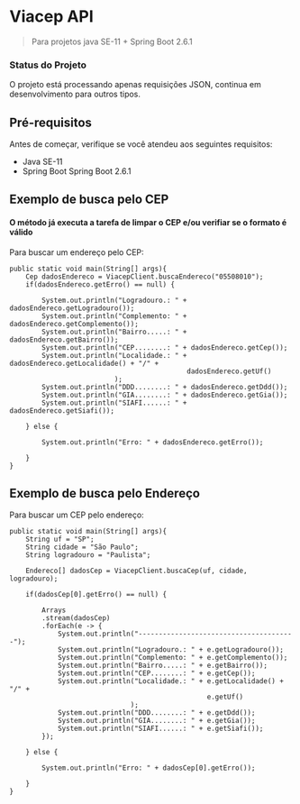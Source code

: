 # Viacep API

> Para projetos java SE-11 + Spring Boot 2.6.1 

### Status do Projeto

O projeto está processando apenas requisições JSON, continua em desenvolvimento para outros tipos.

## Pré-requisitos

Antes de começar, verifique se você atendeu aos seguintes requisitos:

* Java SE-11
* Spring Boot Spring Boot 2.6.1

## Exemplo de busca pelo CEP 
#### O método já executa a tarefa de limpar o CEP  e/ou verifiar se o formato é válido   

Para buscar um endereço pelo CEP:

```javaposition-relativeoverflow-auto
public static void main(String[] args){
	Cep dadosEndereco = ViacepClient.buscaEndereco("05508010");
	if(dadosEndereco.getErro() == null) {
		
		System.out.println("Logradouro.: " + dadosEndereco.getLogradouro());
		System.out.println("Complemento: " + dadosEndereco.getComplemento());
		System.out.println("Bairro.....: " + dadosEndereco.getBairro());
		System.out.println("CEP........: " + dadosEndereco.getCep());
		System.out.println("Localidade.: " + dadosEndereco.getLocalidade() + "/" +
											dadosEndereco.getUf()
						  );
		System.out.println("DDD........: " + dadosEndereco.getDdd());
		System.out.println("GIA........: " + dadosEndereco.getGia());
		System.out.println("SIAFI......: " + dadosEndereco.getSiafi());
		
	} else {
		
		System.out.println("Erro: " + dadosEndereco.getErro());		

	}
}
```

## Exemplo de busca pelo Endereço    

Para buscar um CEP pelo endereço:

```javaposition-relativeoverflow-auto
public static void main(String[] args){
	String uf = "SP";
	String cidade = "São Paulo";
	String logradouro = "Paulista";
	
	Endereco[] dadosCep = ViacepClient.buscaCep(uf, cidade, logradouro);
	
	if(dadosCep[0].getErro() == null) {			
	
		Arrays
		.stream(dadosCep)
		.forEach(e -> {
			System.out.println("---------------------------------------");
			System.out.println("Logradouro.: " + e.getLogradouro());
			System.out.println("Complemento: " + e.getComplemento());
			System.out.println("Bairro.....: " + e.getBairro());
			System.out.println("CEP........: " + e.getCep());
			System.out.println("Localidade.: " + e.getLocalidade() + "/" +
												 e.getUf()
							  );
			System.out.println("DDD........: " + e.getDdd());
			System.out.println("GIA........: " + e.getGia());
			System.out.println("SIAFI......: " + e.getSiafi());
		});		
	
	} else {
		
		System.out.println("Erro: " + dadosCep[0].getErro());		
	
	}
}
```


 